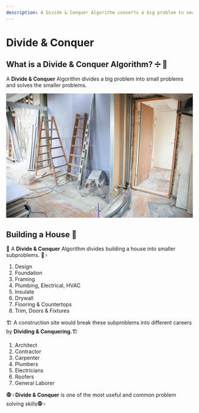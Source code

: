 ```yaml
---
description: A Divide & Conquer Algorithm converts a big problem to small problems
---
```


# Divide & Conquer

## What is a **Divide & Conquer Algorithm?** ➗ 🔫 

A **Divide & Conquer** Algorithm divides a big problem into small problems and solves the smaller problems.

![](../.gitbook/assets/pexels-rene-asmussen-3990359.jpg)

## Building a House 🏡

👷 A **Divide & Conquer** Algorithm divides building a house into smaller subproblems. 👷♀ 

1. Design
2. Foundation
3. Framing
4. Plumbing, Electrical, HVAC
5. Insulate
6. Drywall
7. Flooring & Countertops
8. Trim, Doors & Fixtures

🏗 A construction site would break these subproblems into different careers by **Dividing & Conquering.**🏗 

1. Architect
2. Contractor
3. Carpenter
4. Plumbers
5. Electricians
6. Roofers
7. General Laborer

🕵♀**Divide & Conquer** is one of the most useful and common problem solving skills🕵♀

